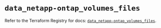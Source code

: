 # `data_netapp-ontap_volumes_files`

Refer to the Terraform Registry for docs: [`data_netapp-ontap_volumes_files`](https://registry.terraform.io/providers/netapp/netapp-ontap/2.3.0/docs/data-sources/volumes_files).

